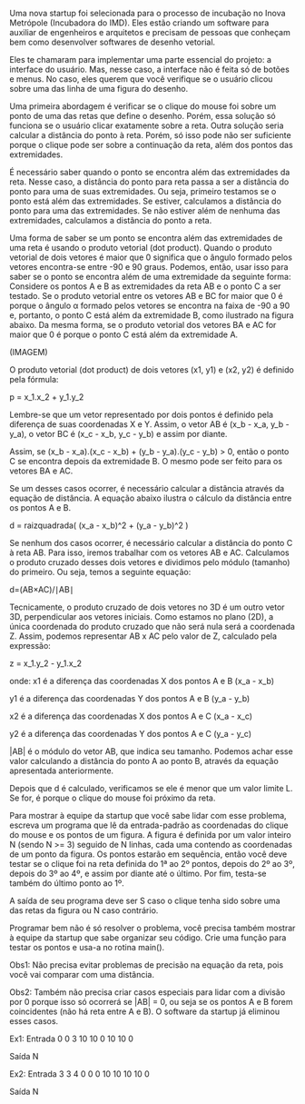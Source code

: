 Uma nova startup foi selecionada para o processo de incubação no Inova Metrópole (Incubadora do IMD). Eles estão criando um software para auxiliar de engenheiros e arquitetos e precisam de pessoas que conheçam bem como desenvolver softwares de desenho vetorial.

Eles te chamaram para implementar uma parte essencial do projeto: a interface do usuário. Mas, nesse caso, a interface não é feita só de botões e menus. No caso, eles querem que você verifique se o usuário clicou sobre uma das linha de uma figura do desenho.

Uma primeira abordagem é verificar se o clique do mouse foi sobre um ponto de uma das retas que define o desenho. Porém, essa solução só funciona se o usuário clicar exatamente sobre a reta. Outra solução seria calcular a distância do ponto à reta. Porém, só isso pode não ser suficiente porque o clique pode ser sobre a continuação da reta, além dos pontos das extremidades.

É necessário saber quando o ponto se encontra além das extremidades da reta. Nesse caso, a distância do ponto para reta passa a ser a distância do ponto para uma de suas extremidades. Ou seja, primeiro testamos se o ponto está além das extremidades. Se estiver, calculamos a distância do ponto para uma das extremidades. Se não estiver além de nenhuma das extremidades, calculamos a distância do ponto a reta.

Uma forma de saber se um ponto se encontra além das extremidades de uma reta é usando o produto vetorial (dot product). Quando o produto vetorial de dois vetores é maior que 0 significa que o ângulo formado pelos vetores encontra-se entre -90 e 90 graus. Podemos, então, usar isso para saber se o ponto se encontra além de uma extremidade da seguinte forma: Considere os pontos A e B as extremidades da reta AB e o ponto C a ser testado. Se o produto vetorial entre os vetores AB e BC for maior que 0 é porque o ângulo α formado pelos vetores se encontra na faixa de -90 a 90 e, portanto, o ponto C está além da extremidade B, como ilustrado na figura abaixo. Da mesma forma, se o produto vetorial dos vetores BA e AC for maior que 0 é porque o ponto C está além da extremidade A. 

(IMAGEM)

O produto vetorial (dot product) de dois vetores (x1, y1) e (x2, y2) é definido pela fórmula:

​p = x_1.x_2 + y_1.y_2

Lembre-se que um vetor representado por dois pontos é definido pela diferença de suas coordenadas X e Y. Assim, o vetor AB é (x_b - x_a, y_b - y_a)​, o vetor BC é (x_c - x_b, y_c - y_b) e assim por diante.

Assim, se (x_b - x_a).(x_c - x_b) + (y_b - y_a).(y_c - y_b) > 0, então o ponto C se encontra depois da extremidade B. O mesmo pode ser feito para os vetores BA e AC.

Se um desses casos ocorrer, é necessário calcular a distância através da equação de distância. A equação abaixo ilustra o cálculo da distância entre os pontos A e B.

​d = raizquadrada( (x_a - x_b)^2 + (y_a - y_b)^2 )

Se nenhum dos casos ocorrer, é necessário calcular a distância do ponto C à reta AB. Para isso, iremos trabalhar com os vetores AB e AC. Calculamos o produto cruzado desses dois vetores e dividimos pelo módulo (tamanho) do primeiro. Ou seja, temos a seguinte equação:

d=(AB×AC)/∣AB∣​

Tecnicamente, o produto cruzado de dois vetores no 3D é um outro vetor 3D, perpendicular aos vetores iniciais. Como estamos no plano (2D), a única coordenada do produto cruzado que não será nula será a coordenada Z. Assim, podemos representar AB x AC pelo valor de Z, calculado pela expressão:

​z = x_1.y_2 - y_1.x_2

onde:
  x1 é a diferença das coordenadas X dos pontos A e B (x_a - x_b)

  y1 é a diferença das coordenadas Y dos pontos A e B (y_a - y_b)

  x2 é a diferença das coordenadas X dos pontos A e C (x_a - x_c)

  y2 é a diferença das coordenadas Y dos pontos A e C (y_a - y_c)

|AB| é o módulo do vetor AB, que indica seu tamanho. Podemos achar esse valor calculando a distância do ponto A ao ponto B, através da equação apresentada anteriormente.

Depois que d é calculado, verificamos se ele é menor que um valor limite L. Se for, é porque o clique do mouse foi próximo da reta. 

Para mostrar à equipe da startup que você sabe lidar com esse problema, escreva um programa que lê da entrada-padrão as coordenadas do clique do mouse e os pontos de um figura. A figura é definida por um valor inteiro N (sendo N >= 3) seguido de N linhas, cada uma contendo as coordenadas de um ponto da figura. Os pontos estarão em sequência, então você deve testar se o clique foi na reta definida do 1ª ao 2º pontos, depois do 2º ao 3º, depois do 3º ao 4º, e assim por diante até o último. Por fim, testa-se também do último ponto ao 1º.

A saída de seu programa deve ser S caso o clique tenha sido sobre uma das retas da figura ou N caso contrário.

Programar bem não é só resolver o problema, você precisa também mostrar à equipe da startup que sabe organizar seu código. Crie uma função para testar os pontos e usa-a no rotina main().

Obs1: Não precisa evitar problemas de precisão na equação da reta, pois você vai comparar com uma distância.

Obs2: Também não precisa criar casos especiais para lidar com a divisão por 0 porque isso só ocorrerá se |AB| = 0, ou seja se os pontos A e B forem coincidentes (não há reta entre A e B). O software da startup já eliminou esses casos.

Ex1:
Entrada
0 0
3
10 10
0 10
10 0

Saída
N

Ex2:
Entrada
3 3
4
0 0
0 10
10 10
10 0

Saída
N